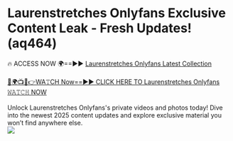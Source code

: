 # Laurenstretches Onlyfans Exclusive Content Leak - Fresh Updates! (aq464)

🔥 ACCESS NOW 🌍==►► <a href="https://tinyurl.com/kvy9nzfs" rel="nofollow">Laurenstretches Onlyfans Latest Collection</a>
<br><br>
[🔴🌍📺📱👉WA𝚃CH Now==►► CLICK HERE TO Laurenstretches Onlyfans 𝚆𝙰𝚃𝙲𝙷 NOW](https://tinyurl.com/kvy9nzfs)
<br><br>
Unlock Laurenstretches Onlyfans's private videos and photos today! Dive into the newest 2025 content updates and explore exclusive material you won’t find anywhere else.
<br>
<a href="https://tinyurl.com/kvy9nzfs" rel="nofollow" data-target="animated-image.originalLink"><img src="https://camo.githubusercontent.com/8a4f000d20f83aca3bf7ec5f350d767afa0574a8a352519fd8cfa583a6f93a33/68747470733a2f2f692e696d6775722e636f6d2f644a486b345a712e676966" data-canonical-src="https://i.imgur.com/dJHk4Zq.gif" style="max-width: 100%; display: inline-block;" data-target="animated-image.originalImage"></a>
<br>
